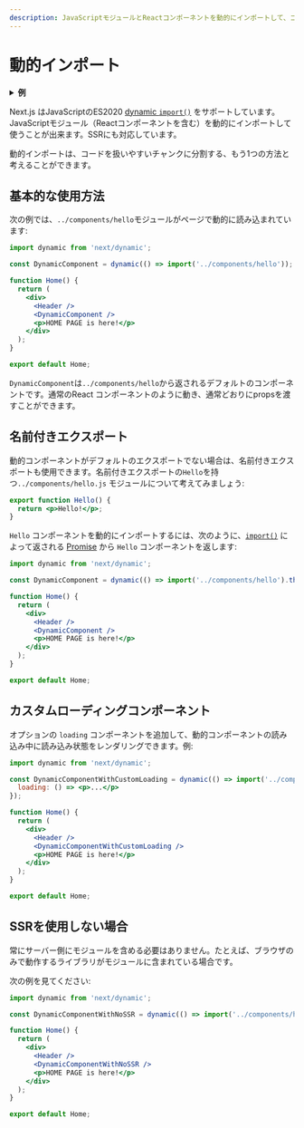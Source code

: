 ```yaml
---
description: JavaScriptモジュールとReactコンポーネントを動的にインポートして、コードを扱いやすいチャンクに分割する。
---
```


# 動的インポート

<details>
  <summary><b>例</b></summary>
  <ul>
    <li><a href="https://github.com/zeit/next.js/tree/canary/examples/with-dynamic-import">動的インポート</a></li>
  </ul>
</details>

Next.js はJavaScriptのES2020 [dynamic `import()`](https://github.com/tc39/proposal-dynamic-import) をサポートしています。JavaScriptモジュール（Reactコンポーネントを含む）を動的にインポートして使うことが出来ます。SSRにも対応しています。

動的インポートは、コードを扱いやすいチャンクに分割する、もう1つの方法と考えることができます。

## 基本的な使用方法

次の例では、`../components/hello`モジュールがページで動的に読み込まれています:

```jsx
import dynamic from 'next/dynamic';

const DynamicComponent = dynamic(() => import('../components/hello'));

function Home() {
  return (
    <div>
      <Header />
      <DynamicComponent />
      <p>HOME PAGE is here!</p>
    </div>
  );
}

export default Home;
```

`DynamicComponent`は`../components/hello`から返されるデフォルトのコンポーネントです。通常のReact コンポーネントのように動き、通常どおりにpropsを渡すことができます。

## 名前付きエクスポート

動的コンポーネントがデフォルトのエクスポートでない場合は、名前付きエクスポートも使用できます。名前付きエクスポートの`Hello`を持つ`../components/hello.js` モジュールについて考えてみましょう:

```jsx
export function Hello() {
  return <p>Hello!</p>;
}
```

`Hello` コンポーネントを動的にインポートするには、次のように、[`import()`](https://github.com/tc39/proposal-dynamic-import#example) によって返される [Promise](https://developer.mozilla.org/en-US/docs/Web/JavaScript/Reference/Global_Objects/Promise) から `Hello` コンポーネントを返します:

```jsx
import dynamic from 'next/dynamic';

const DynamicComponent = dynamic(() => import('../components/hello').then(mod => mod.Hello));

function Home() {
  return (
    <div>
      <Header />
      <DynamicComponent />
      <p>HOME PAGE is here!</p>
    </div>
  );
}

export default Home;
```

## カスタムローディングコンポーネント

オプションの `loading` コンポーネントを追加して、動的コンポーネントの読み込み中に読み込み状態をレンダリングできます。例:

```jsx
import dynamic from 'next/dynamic';

const DynamicComponentWithCustomLoading = dynamic(() => import('../components/hello'), {
  loading: () => <p>...</p>
});

function Home() {
  return (
    <div>
      <Header />
      <DynamicComponentWithCustomLoading />
      <p>HOME PAGE is here!</p>
    </div>
  );
}

export default Home;
```

## SSRを使用しない場合

常にサーバー側にモジュールを含める必要はありません。たとえば、ブラウザのみで動作するライブラリがモジュールに含まれている場合です。

次の例を見てください:

```jsx
import dynamic from 'next/dynamic';

const DynamicComponentWithNoSSR = dynamic(() => import('../components/hello3'), { ssr: false });

function Home() {
  return (
    <div>
      <Header />
      <DynamicComponentWithNoSSR />
      <p>HOME PAGE is here!</p>
    </div>
  );
}

export default Home;
```
